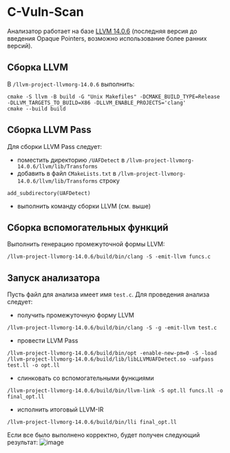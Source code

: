 # C-Vuln-Scan
Анализатор работает на базе [LLVM 14.0.6](https://github.com/llvm/llvm-project/releases/tag/llvmorg-14.0.6) (последняя версия до введения Opaque Pointers, возможно использование более ранних версий).

## Сборка LLVM
В `/llvm-project-llvmorg-14.0.6` выполнить:
```
cmake -S llvm -B build -G "Unix Makefiles" -DCMAKE_BUILD_TYPE=Release -DLLVM_TARGETS_TO_BUILD=X86 -DLLVM_ENABLE_PROJECTS='clang'
cmake --build build
```

## Сборка LLVM Pass
Для сборки LLVM Pass следует:
- поместить директорию `/UAFDetect` в `/llvm-project-llvmorg-14.0.6/llvm/lib/Transforms`
- добавить в файл `CMakeLists.txt` в `/llvm-project-llvmorg-14.0.6/llvm/lib/Transforms` строку
```
add_subdirectory(UAFDetect)
```
- выполнить команду сборки LLVM (см. выше)

## Сборка вспомогательных функций
Выполнить генерацию промежуточной формы LLVM:
```
/llvm-project-llvmorg-14.0.6/build/bin/clang -S -emit-llvm funcs.c
```

## Запуск анализатора
Пусть файл для анализа имеет имя `test.c`.
Для проведения анализа следует:
- получить промежуточную форму LLVM
```
/llvm-project-llvmorg-14.0.6/build/bin/clang -S -g -emit-llvm test.c
```
- провести LLVM Pass
```
/llvm-project-llvmorg-14.0.6/build/bin/opt -enable-new-pm=0 -S -load /llvm-project-llvmorg-14.0.6/build/lib/libLLVMUAFDetect.so -uafpass test.ll -o opt.ll
```
- слинковать со вспомогательными функциями
```
/llvm-project-llvmorg-14.0.6/build/bin/llvm-link -S opt.ll funcs.ll -o final_opt.ll
```
- исполнить итоговый LLVM-IR
```
/llvm-project-llvmorg-14.0.6/build/bin/lli final_opt.ll
```
Если все было выполнено корректно, будет получен следующий результат:
![image](https://github.com/user-attachments/assets/71fcb34f-32f6-49ce-9fb3-95d002084fd3)

